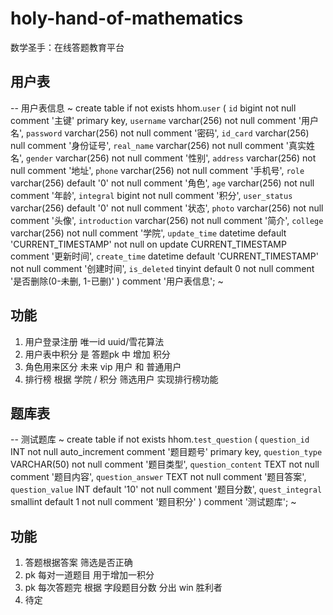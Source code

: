 # holy-hand-of-mathematics
数学圣手：在线答题教育平台

## 用户表

-- 用户表信息
~
create table if not exists hhom.`user`
(
`id` bigint not null comment '主键' primary key,
`username` varchar(256) not null comment '用户名',
`password` varchar(256) not null comment '密码',
`id_card` varchar(256) null comment '身份证号',
`real_name` varchar(256) not null comment '真实姓名',
`gender` varchar(256) not null comment '性别',
`address` varchar(256) not null comment '地址',
`phone` varchar(256) not null comment '手机号',
`role` varchar(256) default '0' not null comment '角色',
`age` varchar(256) not null comment '年龄',
`integral` bigint not null comment '积分',
`user_status` varchar(256) default '0' not null comment '状态',
`photo` varchar(256) not null comment '头像',
`introduction` varchar(256) not null comment '简介',
`college` varchar(256) not null comment '学院',
`update_time` datetime default 'CURRENT_TIMESTAMP' not null on update CURRENT_TIMESTAMP comment '更新时间',
`create_time` datetime default 'CURRENT_TIMESTAMP' not null comment '创建时间',
`is_deleted` tinyint default 0 not null comment '是否删除(0-未删, 1-已删)'
) comment '用户表信息';
~
## 功能
1. 用户登录注册 唯一id uuid/雪花算法
2. 用户表中积分 是 答题pk 中 增加 积分 
3. 角色用来区分 未来 vip 用户 和 普通用户
4. 排行榜 根据 学院 / 积分 筛选用户 实现排行榜功能

## 题库表

-- 测试题库
~
create table if not exists hhom.`test_question`
(
`question_id` INT not null auto_increment comment '题目题号' primary key,
`question_type` VARCHAR(50) not null comment '题目类型',
`question_content` TEXT not null comment '题目内容',
`question_answer` TEXT not null comment '题目答案',
`question_value` INT default '10' not null comment '题目分数',
`quest_integral` smallint default 1 not null comment '题目积分'
) comment '测试题库';
~

## 功能
1. 答题根据答案 筛选是否正确
2. pk 每对一道题目 用于增加一积分
3. pk 每次答题完 根据 字段题目分数 分出 win 胜利者
4. 待定
